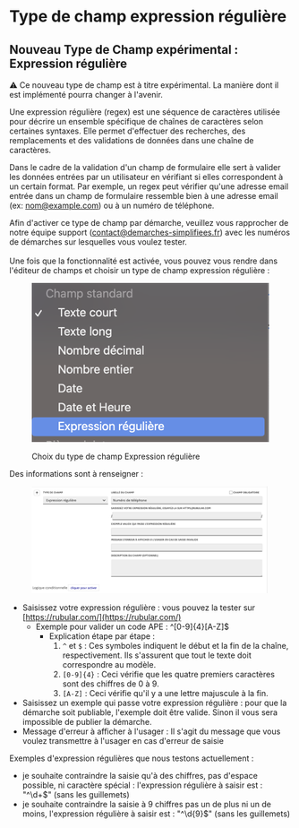 # Type de champ expression régulière

## Nouveau Type de Champ expérimental : Expression régulière

⚠️ Ce nouveau type de champ est à titre expérimental. La manière dont il est implémenté pourra changer à l'avenir.

Une expression régulière (regex) est une séquence de caractères utilisée pour décrire un ensemble spécifique de chaînes de caractères selon certaines syntaxes. Elle permet d'effectuer des recherches, des remplacements et des validations de données dans une chaîne de caractères.

Dans le cadre de la validation d'un champ de formulaire elle sert à valider les données entrées par un utilisateur en vérifiant si elles correspondent à un certain format. Par exemple, un regex peut vérifier qu'une adresse email entrée dans un champ de formulaire ressemble bien à une adresse email (ex: [nom@example.com](mailto:nom@example.com)) ou à un numéro de téléphone.



Afin d'activer ce type de champ par démarche, veuillez vous rapprocher de notre équipe support (contact@demarches-simplifiees.fr) avec les numéros de démarches sur lesquelles vous voulez tester.\
\
Une fois que la fonctionnalité est activée, vous pouvez vous rendre dans l'éditeur de champs et choisir un type de champ expression régulière :&#x20;

<figure><img src="../.gitbook/assets/image (248).png" alt=""><figcaption><p>Choix du type de champ Expression régulière</p></figcaption></figure>

Des informations sont à renseigner :&#x20;

<figure><img src="../.gitbook/assets/image (249).png" alt=""><figcaption></figcaption></figure>

* Saisissez votre expression régulière : vous pouvez la tester sur [https://rubular.com/](https://rubular.com/)
  * Exemple pour valider un code APE : ^\[0-9]{4}\[A-Z]$
    * Explication étape par étape :
      1. `^` et `$` : Ces symboles indiquent le début et la fin de la chaîne, respectivement. Ils s'assurent que tout le texte doit correspondre au modèle.
      2. `[0-9]{4}` : Ceci vérifie que les quatre premiers caractères sont des chiffres de 0 à 9.
      3. `[A-Z]` : Ceci vérifie qu'il y a une lettre majuscule à la fin.
* Saisissez un exemple qui passe votre expression régulière : pour que la démarche soit publiable, l'exemple doit être valide. Sinon il vous sera impossible de publier la démarche.
* Message d'erreur à afficher à l'usager : Il s'agit du message que vous voulez transmettre à l'usager en cas d'erreur de saisie&#x20;

Exemples d'expression régulières que nous testons actuellement :

* je souhaite contraindre la saisie qu'à des chiffres, pas d'espace possible, ni caractère spécial : l'expression régulière à saisir est : "^\d+$" (sans les guillemets)
* je souhaite contraindre la saisie à 9 chiffres pas un de plus ni un de moins, l'expression régulière à saisir est  : "^\d{9}$" (sans les guillemets)
